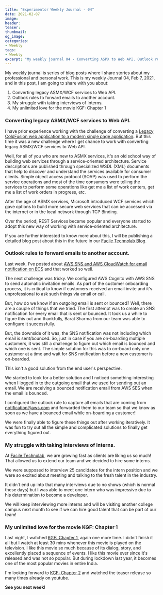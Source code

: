 ```yaml
---
title: "Experimentor Weekly Journal - 04"
date: 2021-02-07
image:
header:
teaser:
thumbnail:
og_image:
categories:
- Weekly
tags:
- Weekly
excerpt: "My weekly journal 04 - Converting ASPX to Web API, Outlook rules, Interviews, KGF and more"
---
```


My weekly journal is series of blog posts where I share stories about my professional and personal work. This is my weekly Journal 04, Feb 7, 2021, and in this post, I am going to share with you about:

1. Converting legacy ASMX/WCF services to Web API.
2. Outlook rules to forward emails to another account.
3. My struggle with taking interviews of Interns.
4. My unlimited love for the movie KGF: Chapter 1 


### Converting legacy ASMX/WCF services to Web API.
I have prior experience working with the challenge of converting a [Legacy ColdFusion web application to a modern single page application](https://www.faciletechnolab.com/projectdetail/Legacy-Coldfusion-Web-Application-to-Cloudbased-Modern-Single-Page-Application). But this time it was a new challenge where I get chance to work with converting legacy ASMX/WCF services to Web API. 

Well, for all of you who are new to ASMX services, it's an old school way of building web services through a service-oriented architecture. Service descriptions are published through specialized WSDL (XML) documents that help to discover and understand the services available for consumer clients. Simple object access protocol (SOAP) was used to perform the service operations and most of the time consumers were telling the services to perform some operations like get me a list of work centers, get me a list of work orders in progress, etc.

After the age of ASMX services, Microsoft introduced WCF services which gave options to build more secure web services that can be accessed via the internet or in the local network through TCP Binding.

Over the period, REST Services became popular and everyone started to adopt this new way of working with service-oriented architecture.

If you are further interested to know more about this, I will be publishing a detailed blog post about this in the future in our [Facile Technolab Blog](https://www.faciletechnolab.com/blog).

### Outlook rules to forward emails to another account.
Last week, I've posted about [AWS SNS and AWS CloudWatch for email notification on ECS](https://plakhlani.github.io/weekly/Weekly-roundup-3/#aws-sns-and-aws-cloudwatch-for-email-notification-on-ecs-going-down) and that worked so well.

The next challenge was tricky. We configured AWS Cognito with AWS SNS to send automatic invitation emails. As part of the customer onboarding process, it is critical to know if customers received an email invite and it's unprofessional to ask such things via email or call.

But, how do we know if an outgoing email is sent or bounced? Well, there are a couple of things that we tried. The first attempt was to create an SNS notification for every email that is sent or bounced. It took us a while to figure this out and thankfully, Barat Sharma from our team was able to configure it successfully.

But, the downside of it was, the SNS notification was not including which email is sent/bounced. So, just in case if you are on-boarding multiple customers, it was still a challenge to figure out which email is bounced and which one is sent. The simple solution for this was to on-board only one customer at a time and wait for SNS notification before a new customer is on-boarded.

This isn't a good solution from the end user's perspective. 

We started to look for a better solution and I noticed something interesting when I logged in to the outgoing email that we used for sending out an email. We are receiving a bounced notification email from AWS SES when the email is bounced. 

I configured the outlook rule to capture all emails that are coming from notification@aws.com and forwarded them to our team so that we know as soon as we have a bounced email while on-boarding a customer!

We were finally able to figure these things out after working iteratively. It was fun to try out all the simple and complicated solutions to finally get everything figured out.

### My struggle with taking interviews of Interns.
At [Facile Technolab](https://www.faciletechnolab.com/), we are growing fast as clients are liking us so much! That allowed us to extend our team and we decided to hire some interns. 

We were supposed to interview 25 candidates for the intern position and we were so excited about meeting and talking to the fresh talent in the industry. 

It didn't end up into that many interviews due to no shows (which is normal these days) but I was able to meet one intern who was impressive due to his determination to become a developer.

We will keep interviewing more interns and will be visiting another college campus next month to see if we can hire good talent that can be part of our team! 

### My unlimited love for the movie KGF: Chapter 1 
Last night, I watched [KGF: Chapter 1](https://www.imdb.com/title/tt7838252/), again one more time. I didn't finish it all but I watch at least 30 mins whenever this movie is played on the television. I like this movie so much because of its dialog, story, and excellently placed a sequence of events. I like this movie ever since it's released and was not so popular. But during lockdown last year, it becomes one of the most popular movies in entire India. 

I'm looking forward to [KGF: Chapter 2](https://www.imdb.com/title/tt10698680/?ref_=nv_sr_srsg_0) and watched the teaser release so many times already on youtube. 

**See you next week!**